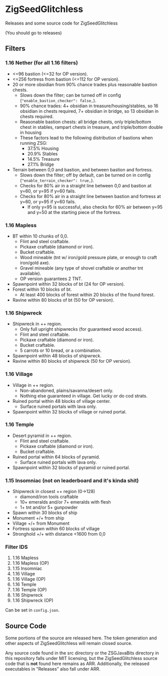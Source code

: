 # ZigSeedGlitchless

Releases and some source code for ZigSeedGlitchless

(You should go to releases)

## Filters

### 1.16 Nether (for all 1.16 filters)

-   <=96 bastion (<=32 for OP version).
-   <=256 fortress from bastion (<=112 for OP version).
-   20 or more obsidian from 90% chance trades plus reasonable bastion chests.
    -   Slows down the filter; can be turned off in config (`"enable_bastion_checker": false,`).
    -   90% chance trades: 4+ obsidian in treasure/housing/stables, so 16 obsidian in chests required, 7+ obsidian in bridge, so 13 obsidian in chests required.
    -   Reasonable bastion chests: all bridge chests, only triple/bottom chest in stables, rampart chests in treasure, and triple/bottom double in housing
    -   These factors lead to the following distribution of bastions when running ZSG:
        -   37.5% Housing
        -   20.9% Stables
        -   14.5% Treasure
        -   27.1% Bridge
-   Terrain between 0,0 and bastion, and between bastion and fortress.
    -   Slows down the filter; off by default, can be turned on in config (`"enable_terrain_checker": true,`).
    -   Checks for 80% air in a straight line between 0,0 and bastion at y=60, or y=95 if y=60 fails.
    -   Checks for 80% air in a straight line between bastion and fortress at y=60, or y=95 if y=60 fails.
        -   If only y=95 is successful, also checks for 60% air between y=95 and y=50 at the starting piece of the fortress.

### 1.16 Mapless

-   BT within 10 chunks of 0,0.
    -   Flint and steel craftable.
    -   Pickaxe craftable (diamond or iron).
    -   Bucket craftable.
    -   Wood mineable (tnt w/ iron/gold pressure plate, or enough to craft iron/gold axe).
    -   Gravel mineable (any type of shovel craftable or another tnt available).
    -   OP version guarantees 2 TNT.
-   Spawnpoint within 32 blocks of bt (24 for OP version).
-   Forest within 10 blocks of bt.
    -   At least 400 blocks of forest within 20 blocks of the found forest.
-   Ravine within 80 blocks of bt (50 for OP version).

### 1.16 Shipwreck

-   Shipwreck in ++ region.
    -   Only full upright shipwrecks (for guaranteed wood access).
    -   Flint and steel craftable.
    -   Pickaxe craftable (diamond or iron).
    -   Bucket craftable.
    -   5 carrots or 10 bread, or a combination.
-   Spawnpoint within 48 blocks of shipwreck.
-   Ravine within 80 blocks of shipwreck (50 for OP version).

### 1.16 Village

-   Village in ++ region.
    -   Non-abandoned, plains/savanna/desert only.
    -   Nothing else guaranteed in village. Get lucky or do cod strats.
-   Ruined portal within 48 blocks of village center.
    -   Surface ruined portals with lava only.
-   Spawnpoint within 32 blocks of village or ruined portal.

### 1.16 Temple

-   Desert pyramid in ++ region.
    -   Flint and steel craftable.
    -   Pickaxe craftable (diamond or iron).
    -   Bucket craftable.
-   Ruined portal within 64 blocks of pyramid.
    -   Surface ruined portals with lava only.
-   Spawnpoint within 32 blocks of pyramid or ruined portal.

### 1.15 Insomniac (not on leaderboard and it's kinda shit)

-   Shipwreck in closest ++ region (0->128)
    -   diamond/iron tools craftable
    -   10+ emeralds and/or 7+ emeralds with flesh
    -   1+ tnt and/or 5+ gunpowder
-   Spawn within 30 blocks of ship
-   Monument +/+ from ship
-   Village +/+ from Monument
-   Fortress spawn within 60 blocks of village
-   Stronghold +/+ with distance <1600 from 0,0

### Filter IDS

1. 1.16 Mapless
2. 1.16 Mapless (OP)
3. 1.15 Insomniac
4. 1.16 Village
5. 1.16 Village (OP)
6. 1.16 Temple
7. 1.16 Temple (OP)
8. 1.16 Shipwreck
9. 1.16 Shipwreck (OP)

Can be set in `config.json`.

## Source Code

Some portions of the source are released here. The token generation and other aspects of ZigSeedGlitchless will remain closed source.

Any source code found in the src directory or the ZSGJavaBits directory in this repository falls under MIT licensing, but the ZigSeedGlitchless source code that is **not** found here remains as ARR. Additionally, the released executables in "Releases" also fall under ARR.
